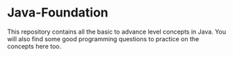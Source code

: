 # Java-Foundation
This repository contains all the basic to advance level concepts in Java. You will also find some good programming questions to practice on the concepts here too. 
